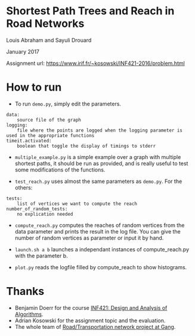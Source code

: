 # Shortest Path Trees and Reach in Road Networks

Louis Abraham and Sayuli Drouard

January 2017

Assignment url: https://www.irif.fr/~kosowski/INF421-2016/problem.html


# How to run

* To run `demo.py`, simply edit the parameters.

```
data:
    source file of the graph
logging:
    file where the points are logged when the logging parameter is used in the appropriate functions
timeit.activated:
    boolean that toggle the display of timings to stderr
```

* `multiple_example.py` is a simple example over a graph with multiple shortest paths, it should be run as provided, and is really useful to test some modifications of the functions.

* `test_reach.py` uses almost the same parameters as `demo.py`. For the others:

```
tests:
    list of vertices we want to compute the reach
number_of_random_tests:
    no explication needed
```

* `compute_reach.py` computes the reaches of random vertices from the data parameter and prints the result in the log file. You can give the number of random vertices as parameter or input it by hand.

* `launch.sh a b` launches a independant instances of compute_reach.py with the parameter b.

* `plot.py` reads the logfile filled by compute_reach to show histograms.

# Thanks

- Benjamin Doerr for the course [INF421: Design and Analysis of Algorithms](https://www.enseignement.polytechnique.fr/informatique/INF421/).
- Adrian Kosowski for the assignment topic and the evaluation.
- The whole team of [Road/Transportation network project at Gang](https://files.inria.fr/gang/road/).
